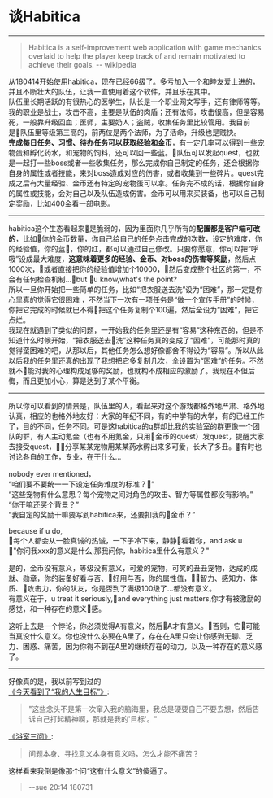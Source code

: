 # 谈Habitica    

------   

> Habitica is a self-improvement web application with game mechanics overlaid to help the player keep track of and remain motivated to achieve their goals.   -- wikipedia   
   
从180414开始使用habitica，现在已经66级了。多亏加入一个和睦友爱上进的，并且不断壮大的队伍，让我一直使用着这个软件，并且乐在其中。  
队伍里长期活跃的有很热心的医学生，队长是一个职业网文写手，还有律师等等。   
我的职业是战士，攻击不高，主要是队伍的肉盾；还有法师，攻击很高，但是容易死，一般靠升级回血；医师，主要奶人；盗贼，收集任务里比较管用。我目前是队伍里等级第三高的，前两位是两个法师，为了活命，升级也是贼快。   
**完成每日任务、习惯、待办任务可以获取经验和金币**，有一定几率可以得到一些宠物蛋和孵化药水，和宠物的饲料，还可以回一些蓝。队伍可以发起quest，也就是一起打一些boss或者一些收集任务，那么完成你自己制定的任务，还会根据你自身的属性或者技能，来对boss造成对应的伤害，或者收集到一些碎片。quest完成之后有大量经验、金币还有特定的宠物蛋可以拿。任务完不成的话，根据你自身的属性或技能，会对自己以及队伍造成伤害。金币可以用来买装备，也可以自己制定奖励，比如400金看一部电影。  
 
------       
habitica这个生态看起来是脆弱的，因为里面你几乎所有的**配置都是客户端可改的**，比如你的金币数量，你自己给自己的任务点击完成的次数，设定的难度，你的经验值，你的蓝，你的红，都可以通过自己修改。只要你愿意，你可以把“呼吸”设成最大难度，**这意味着更多的经验、金币、对boss的伤害等奖励**，然后点1000次，或者直接把你的经验值增加个10000，然后变成整个社区的第一，不会有任何检查机制...but u know,what's the point?  
所以一旦你开始把一些简单的任务，比如“把衣服送去洗”设为“困难”，那一定是你心里真的觉得它很困难 ，不然当下一次有一项任务是“做一个宣传手册”的时候，你把它完成的时候就巴不得把这个任务复制个100遍，然后全设为“困难”，把它点烂。  
我现在就遇到了类似的问题，一开始我的任务里还是有“容易”这种东西的，但是不知道什么时候开始，“把衣服送去洗”这种任务真的变成了“困难”，可能那时真的觉得蛮困难的吧，从那以后，其他任务怎么想好像都舍不得设为“容易”。所以从此以后我的任务里还真的出现了我想把它多复制几次，全设置为“困难”的任务。不然就不能对我的心理构成足够的奖励，也就构不成相应的激励了。我现在不但后悔，而且更加小心，算是达到了某个平衡。      

------  

所以你可以看到的情景是，队伍里的人，看起来对这个游戏都格外地严肃、格外地认真，相应的也格外地友好：大家的年纪不同，有的中学有的大学，有的已经工作了，目的不同，任务不同。可是这habitica的q群却比我的实验室的群更像一个团队的群，有人主动氪金（也有不用氪金，只用金币的quest）发quest，提醒大家去接受quest，分享某某宠物用某某药水孵出来多可爱，长大了多丑。有时也讨论各自的工作，专业，在干什么...  

nobody ever mentioned，  
“咱们要不要统一一下设定任务难度的标准？”  
“这些宠物有什么意思？每个宠物之间对角色的攻击、智力等属性都没有影响。”  
“你干嘛还买个背景？”  
“我自定的奖励干嘛要写到habitica来，还要扣我的金币？”   

because if u do,  
每个人都会从一脸真诚的热诚，一下子冷下来，静静看着你，and ask u  
"你问我xxx的意义是什么,那我问你，habitica里什么有意义？"     

是的，金币没有意义，等级没有意义，可爱的宠物，可笑的丑丑宠物，达成的成就、勋章，你的装备好看与否、好用与否，你的属性值，智力、感知力、体质、攻击力，你的队友，你是否到了满级100级了...都没有意义。  
有意义在于，u treat it seriously,and everything just matters,你才有被激励的感觉，和一种存在的意义感。  

这听上去是一个悖论，你必须觉得A有意义，然后A才有意义。否则，它可能当真没什么意义。你也没什么必要在A里了，存在在A里只会让你感到无聊、乏力、困惑、痛苦，因为你得不到在A里的继续存在的动力，以及一种存在的意义感了。  
  
------

好像真的是，我以前写到过的  
[《今天看到了“我的人生目标”》][1]:  
> "这些念头不是第一次窜入我的脑海里，我总是硬要自己不要去想，然后告诉自己打起精神啊，那就是我的'目标'。"  

[《浴室三问》][2]:
> 问题本身、寻找意义本身有意义吗，怎么才能不痛苦？

这样看来我倒是像那个问“这有什么意义”的傻逼了。

> --sue 20:14 180731



[1]:(https://sue1016.github.io/i-have-to-say/prose/%E4%BB%8A%E5%A4%A9%E7%9C%8B%E5%88%B0%E4%BA%86%E2%80%9C%E6%88%91%E7%9A%84%E4%BA%BA%E7%94%9F%E7%9B%AE%E6%A0%87%E2%80%9D.html)  
[2]:(https://sue1016.github.io/i-have-to-say/prose/%E6%B5%B4%E5%AE%A4%E4%B8%89%E9%97%AE.html)
